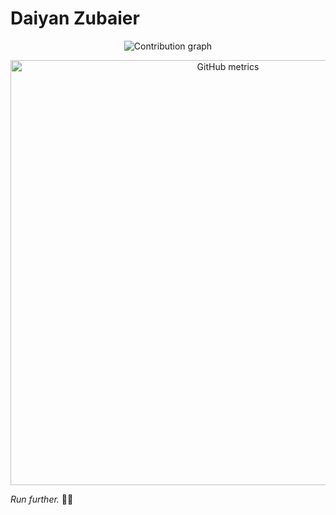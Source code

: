 # Daiyan Zubaier

<p align="center">
  <!-- Contribution graph -->
  <img src="https://github-readme-activity-graph.vercel.app/graph?username=Daiyan-Zubaier&theme=github-compact&area=true" alt="Contribution graph">
</p>

<p align="center">
  <!-- Metrics card (replace the path if you use a different folder/name) -->
  <img src="assets/metrics.png" alt="GitHub metrics" width="680">
</p>

_Run further._ 🏃‍♂️
